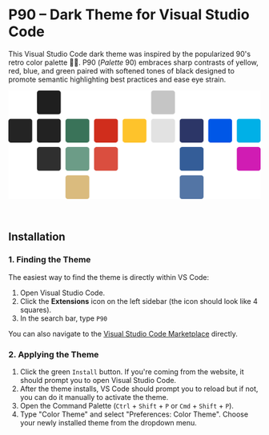 # P90 – Dark Theme for Visual Studio Code
This Visual Studio Code dark theme was inspired by the popularized 90's retro color palette 🕺🏾. P90 (*Palette* 90) embraces sharp contrasts of yellow, red, blue, and green paired with softened tones of black designed to promote semantic highlighting best practices and ease eye strain.

![Visual color palette for the Visual Studio Code theme P90](./color-palette.png)

<br>

## Installation
### 1. Finding the Theme
The easiest way to find the theme is directly within VS Code:

1. Open Visual Studio Code.
2. Click the **Extensions** icon on the left sidebar (the icon should look like 4 squares).
3. In the search bar, type `P90`

You can also navigate to the [Visual Studio Code Marketplace](https://marketplace.visualstudio.com/items?itemName=kelcisayshello.p90) directly.

### 2. Applying the Theme

1. Click the green `Install` button. If you're coming from the website, it should prompt you to open Visual Studio Code.
2. After the theme installs, VS Code should prompt you to reload but if not, you can do it manually to activate the theme.
3. Open the Command Palette (`Ctrl` + `Shift` + `P` or `Cmd` + `Shift` + `P`).
4. Type "Color Theme" and select "Preferences: Color Theme".
Choose your newly installed theme from the dropdown menu.



